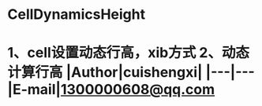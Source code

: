 # CellDynamicsHeight
1、cell设置动态行高，xib方式 2、动态计算行高
|Author|cuishengxi|
|---|---
|E-mail|1300000608@qq.com
=======
![]()
